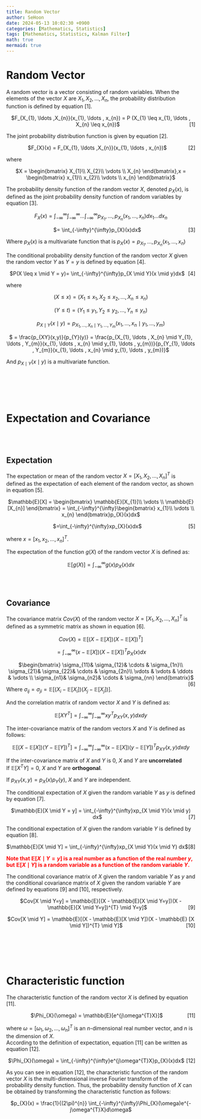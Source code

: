 ```yaml
---
title: Random Vector
author: SeHoon
date: 2024-05-13 10:02:30 +0900
categories: [Mathematics, Statistics]
tags: [Mathematics, Statistics, Kalman Filter]
math: true
mermaid: true
---
```


# Random Vector

A random vector is a vector consisting of random variables. When the elements of the vector $X$ are $X_{1}, X_{2}, \ldots, X_{n}$, the probability distribution function is defined by equation [1].

<p align="center">
    <span>$F_{X_{1}, \ldots ,X_{n}}(x_{1}, \ldots , x_{n}) = P (X_{1} \leq x_{1}, \ldots , X_{n} \leq x_{n})$</span>
    <span style="float: right;">[1]</span>
</p>

The joint probability distribution function is given by equation [2].

<p align="center">
    <span>$F_{X}(x) = F_{X_{1}, \ldots ,X_{n}}(x_{1}, \ldots , x_{n})$</span>
    <span style="float: right;">[2]</span>
</p>

where
<center>

$X = \begin{bmatrix}
X_{1}\\ 
X_{2}\\
\vdots \\
X_{n}
\end{bmatrix},x = \begin{bmatrix}
x_{1}\\ 
x_{2}\\
\vdots \\
x_{n}
\end{bmatrix}$
</center>

The probability density function of the random vector $X$, denoted $p_{X}(x)$, is defined as the joint probability density function of random variables by equation [3].

<center>

$F_{X}(x) = \int_{-\infty}^{\infty} \int_{-\infty}^{\infty}\ldots \int_{-\infty}^{\infty}p_{X_{1}}, \ldots , p_{X_{n}}(x_{1}, \ldots , x_{n})dx_{1}\ldots dx_{n}$

<p align="center">
    <span>$= \int_{-\infty}^{\infty}p_{X}(x)dx$</span>
    <span style="float: right;">[3]</span>
</p>

</center>

Where $p_{X}(x)$ is a multivariate function that is $p_{X}(x) = p_{X_{1}}, \ldots , p_{X_{n}}(x_{1}, \ldots , x_{n})$

The conditional probability density function of the random vector $X$ given the random vector $Y$ as $Y = y$ is defined by equation [4].

<p align="center">
    <span>$P(X \leq x \mid Y = y)= \int_{-\infty}^{\infty}p_{X \mid Y}(x \mid y)dx$</span>
    <span style="float: right;">[4]</span>
</p>

where

<center>

$(X \leq x) = (X_{1} \leq x_{1}, X_{2} \leq x_{2}, \ldots , X_{n} \leq x_{n})$

$(Y \leq t) = (Y_{1} \leq y_{1}, Y_{2} \leq y_{2}, \ldots , Y_{n} \leq y_{n})$

$p_{X \mid Y}(x \mid y) = p_{X_{1}, \ldots , X_{n} \mid Y_{1}, \ldots , Y_{m}}(x_{1}, \ldots , x_{n} \mid y_{1}, \ldots , y_{m})$

$ = \frac{p_{XY}(x,y)}{p_{Y}(y)} = \frac{p_{X_{1}, \ldots , X_{n} \mid Y_{1}, \ldots , Y_{m}}(x_{1}, \ldots , x_{n} \mid y_{1}, \ldots , y_{m})}{p_{Y_{1}, \ldots , Y_{m}}(x_{1}, \ldots , x_{n} \mid y_{1}, \ldots , y_{m})}$

</center>

And $p_{X \mid Y}(x \mid y)$ is a multivariate function.

<br><br><br><br>


# Expectation and Covariance

<br><br>

## Expectation

The expectation or mean of the random vector $X = [X_{1}, X_{2}, \ldots, X_{n}]^{T}$ is defined as the expectation of each element of the random vector, as shown in equation [5].

<center>

$\mathbb{E}[X] = \begin{bmatrix}
\mathbb{E}[X_{1}]\\ 
\vdots \\
\mathbb{E}[X_{n}]
\end{bmatrix} = \int_{-\infty}^{\infty}\begin{bmatrix}
x_{1}\\ 
\vdots \\
x_{n}
\end{bmatrix}p_{X}(x)dx$

<p align="center">
    <span>$=\int_{-\infty}^{\infty}xp_{X}(x)dx$</span>
    <span style="float: right;">[5]</span>
</p>

</center>

where $x = [x_{1}, x_{2}, \ldots , x_{n}]^{T}$.<br>

The expectation of the function $g(X)$ of the random vector $X$ is defined as:

<center>

$\mathbb{E}[g(X)] = \int_{-\infty}^{\infty}g(x)p_{X}(x)dx$
</center>
<br><br>

## Covariance

The covariance matrix $Cov(X)$ of the random vector $X=[X_{1}, X_{2}, \ldots, X_{n}]^{T}$ is defined as a symmetric matrix as shown in equation [6].

<center>

$Cov(X) = \mathbb{E}[(X-\mathbb{E}[X])(X-\mathbb{E}[X])^{T}]$

$= \int_{-\infty}^{\infty}(x-\mathbb{E}[X])(X-\mathbb{E}[X])^{T}p_{X}(x)dx$

<p align="center">
    <span>$\begin{bmatrix}
 \sigma_{11}&  \sigma_{12}& \cdots & \sigma_{1n}\\ 
 \sigma_{21}&  \sigma_{22}& \cdots & \sigma_{2n}\\ 
 \vdots & \vdots & \ddots & \vdots \\ 
 \sigma_{n1}&  \sigma_{n2}& \cdots & \sigma_{nn}
\end{bmatrix}$</span>
    <span style="float: right;">[6]</span>
</p>
</center>

Where $\sigma_{ij} = \sigma_{ji} = \mathbb{E}[(X_{i} - \mathbb{E}[X_{i}])(X_{j}-\mathbb{E}[X_{j}])]$.

And the correlation matrix of random vector $X$ and $Y$ is defined as:

<center>

$\mathbb{E}[XY^{T}] = \int_{-\infty}^{\infty} \int_{-\infty}^{\infty} xy^{T}p_{XY}(x,y)dxdy$
</center>

The inter-covariance matrix of the random vectors $X$ and $Y$ is defined as follows:

<center>

$\mathbb{E}[(X-\mathbb{E}[X])(Y-\mathbb{E}[Y])^{T}] = \int_{-\infty}^{\infty} \int_{-\infty}^{\infty}(x-\mathbb{E}[X])(y-\mathbb{E}[Y])^{T}p_{XY}(x,y)dxdy$
</center>

If the inter-covariance matrix of $X$ and $Y$ is 0, $X$ and $Y$ are **uncorrelated**<br>
If $\mathbb{E}[X^{T}Y]=0$, $X$ and $Y$ are **orthogonal**.<br>

If $p_{XY}(x, y) = p_{X}(x)p_{Y}(y)$, $X$ and $Y$ are independent.

The conditional expectation of $X$ given the random variable $Y$ as $y$ is defined by equation [7].

<p align="center">
    <span>$\mathbb{E}[X \mid Y = y] = \int_{-\infty}^{\infty}xp_{X \mid Y}(x \mid y) dx$</span>
    <span style="float: right;">[7]</span>
</p>

The conditional expectation of $X$ given the random variable $Y$ is defined by equation [8].

<p align="center">
    <span>$\mathbb{E}[X \mid Y] = \int_{-\infty}^{\infty}xp_{X \mid Y}(x \mid Y) dx$</span>
    <span style="float: right;">[8]</span>
</p>

<span style="color: red;">**Note that $\mathbb{E}[X \mid Y = y]$ is a real number as a function of the real number $y$, but $\mathbb{E}[X \mid Y]$ is a random variable as a function of the random variable $Y$.**</span>

The conditional covariance matrix of $X$ given the random variable $Y$ as $y$ and the conditional covariance matrix of $X$ given the random variable $Y$ are defined by equations [9] and [10], respectively.

<p align="center">
    <span>$Cov[X \mid Y=y] = \mathbb{E}[(X - \mathbb{E}[X \mid Y=y])(X - \mathbb{E}[X \mid Y=y])^{T} \mid Y=y]$</span>
    <span style="float: right;">[9]</span>
</p>

<p align="center">
    <span>$Cov[X \mid Y] = \mathbb{E}[(X - \mathbb{E}[X \mid Y])(X - \mathbb{E} [X \mid Y])^{T} \mid Y]$</span>
    <span style="float: right;">[10]</span>
</p>

<br><br><br><br>

# Characteristic function

The characteristic function of the random vector $X$ is defined by equation [11].

<p align="center">
    <span>$\Phi_{X}(\omega) = \mathbb{E}[e^{j\omega^{T}X}]$</span>
    <span style="float: right;">[11]</span>
</p>

where $\omega =[\omega_{1}, \omega_{2}, \ldots, \omega_{n}]^{T}$ is an $n$-dimensional real number vector, and $n$ is the dimension of $X$.<br>
According to the definition of expectation, equation [11] can be written as equation [12].

<p align="center">
    <span>$\Phi_{X}(\omega) = \int_{-\infty}^{\infty}e^{j\omega^{T}X}p_{X}(x)dx$</span>
    <span style="float: right;">[12]</span>
</p>

As you can see in equation [12], the characteristic function of the random vector $X$ is the multi-dimensional inverse Fourier transform of the probability density function. Thus, the probability density function of $X$ can be obtained by transforming the characteristic function as follows:

<center>

$p_{X}(x) = \frac{1}{(2\pi)^{n}} \int_{-\infty}^{\infty}\Phi_{X}(\omega)e^{-j\omega^{T}X}d\omega$
</center>